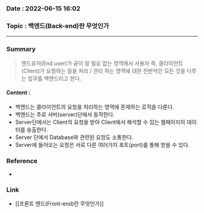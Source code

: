 ### Date : 2022-06-15 16:02

### Topic : 백엔드(Back-end)란 무엇인가
---
### Summary
> 엔드유저(End user)가 굳이 알 필요 없는 영역에서 사용자 즉, 클라이언트(Client)가 요청하는 일을 처리 / 관리 하는 영역에  대한 전반적인 모든 것을 다루는 업무를 백엔드라고 한다.

#### Content :
- 백엔드는 클라이언트의 요청을 처리하는 영역에 존재하는 로직을 다룬다.
- 백엔드는 주로 서버(server)단에서 동작한다.
- Server단에서는 Client의 요청을 받아 Client에서 해석할 수 있는 웹페이지의 데이터를 송출한다.
- Server 단에서 Database와 관련된 요청도 소통한다.
- Server에 들어오는 요청은 서로 다른 여러가지 포트(port)를 통해 받을 수 있다.


### Reference
- 

### Link
- [[프론트 엔드(Front-end)란 무엇인가]]
